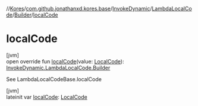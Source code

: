 //[Kores](../../../../../index.md)/[com.github.jonathanxd.kores.base](../../../index.md)/[InvokeDynamic](../../index.md)/[LambdaLocalCode](../index.md)/[Builder](index.md)/[localCode](local-code.md)

# localCode

[jvm]\
open override fun [localCode](local-code.md)(value: [LocalCode](../../../-local-code/index.md)): [InvokeDynamic.LambdaLocalCode.Builder](index.md)

See LambdaLocalCodeBase.localCode

[jvm]\
lateinit var [localCode](local-code.md): [LocalCode](../../../-local-code/index.md)

